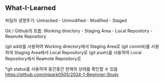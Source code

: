 ## What-I-Learned

파일의 생명주기: Untracked - Unmodified - Modified - Staged

Git / Github의 흐름: Working directory - Staging Area - Local Repository - Reamote Repository

(git add)를 사용하여 Working directory에서 Staging Area로
(git commit)를 사용하여 Staging Area에서 Local Repository로
(git push)를 사용하여 Local Repository에서 Reamote Repository로

*git status를 사용하여 중간중간 현재의 상태를 확인할 수 있음
<https://github.com/mjpark0505/2024-1-Beginner-Study>
